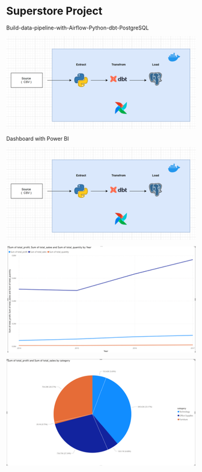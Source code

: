 # Superstore Project

Build-data-pipeline-with-Airflow-Python-dbt-PostgreSQL

![alt text](image.png)

Dashboard with Power BI

![alt text](image.png)

![alt text](image-2.png)

![alt text](image-1.png)